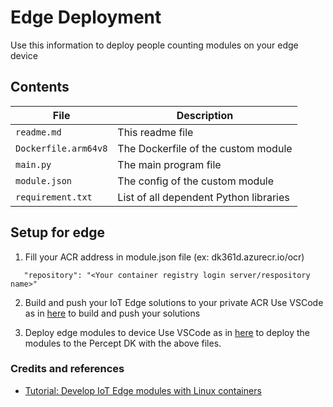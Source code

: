 # Edge Deployment
Use this information to deploy people counting modules on your edge device

## Contents 

| File             | Description                                                   |
|-------------------------|---------------------------------------------------------------|
| `readme.md`             | This readme file                                              |
| `Dockerfile.arm64v8`    | The Dockerfile of the custom module                       |
| `main.py`               | The main program file                                         |
| `module.json`           | The config of the custom module                           |
| `requirement.txt`       | List of all dependent Python libraries                        |

## Setup for edge

1. Fill your ACR address in module.json file (ex: dk361d.azurecr.io/ocr)
```
   "repository": "<Your container registry login server/respository name>"
```
2. Build and push your IoT Edge solutions to your private ACR 
Use VSCode as in [here](https://docs.microsoft.com/en-us/azure/iot-edge/tutorial-develop-for-linux?view=iotedge-2020-11#build-and-push-your-solution) to build and push your solutions

3. Deploy edge modules to device
Use VSCode as in [here](https://docs.microsoft.com/en-us/azure/iot-edge/tutorial-develop-for-linux?view=iotedge-2020-11#deploy-modules-to-device) to deploy the modules to the Percept DK with the above files.


### Credits and references
- [Tutorial: Develop IoT Edge modules with Linux containers](https://docs.microsoft.com/en-us/azure/iot-edge/tutorial-develop-for-linux?view=iotedge-2020-11)
